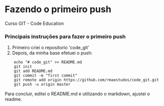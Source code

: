 # Fazendo o primeiro push 
Curso GIT - Code Education

### Principais instruções para fazer o primeiro push

1. Primeiro criei o repositorio 'code_git'
2. Depois, da minha base efetuei o push:
```shell
    echo "# code_git" >> README.md
    git init
    git add README.md
    git commit -m "first commit"
    git remote add origin https://github.com/rmaestudos/code_git.git
    git push -u origin master
```

Para concluir, editei o README.md e utilizando o markdown, ajustei o readme.






